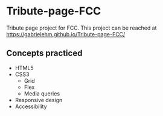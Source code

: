 # Tribute-page-FCC
Tribute page project for FCC.
This project can be reached at https://gabrielehm.github.io/Tribute-page-FCC/

## Concepts practiced 
- HTML5
- CSS3
  - Grid
  - Flex
  - Media queries
- Responsive design
- Accessibility
